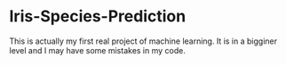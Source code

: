 # Iris-Species-Prediction
This is actually my first real project of machine learning. It is in a bigginer level and I may have some mistakes in my code.
